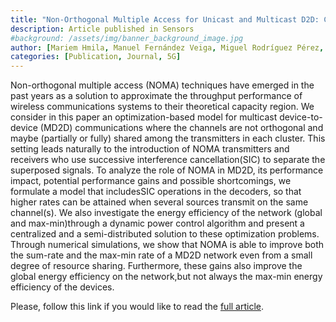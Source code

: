 ```yaml
---
title: "Non-Orthogonal Multiple Access for Unicast and Multicast D2D: Channel Assignment, Power Allocation and Energy Efficiency"
description: Article published in Sensors
#background: /assets/img/banner_background_image.jpg
author: [Mariem Hmila, Manuel Fernández Veiga, Miguel Rodríguez Pérez, Sergio Herrería Alonso]
categories: [Publication, Journal, 5G]
---
```


Non-orthogonal multiple access (NOMA) techniques have emerged in the past years
as a solution to approximate the throughput performance of wireless
communications systems to their theoretical capacity region.  We consider in
this paper an optimization-based model for multicast device-to-device (MD2D)
communications where the channels are not orthogonal and maybe (partially or
fully) shared among the transmitters in each cluster. This setting leads
naturally to the introduction of NOMA transmitters and receivers who use
successive interference cancellation(SIC) to separate the superposed signals. To
analyze the role of NOMA in MD2D, its performance impact, potential performance
gains and possible shortcomings, we formulate a model that includesSIC
operations in the decoders, so that higher rates can be attained when several
sources transmit on the same channel(s). We also investigate the energy
efficiency of the network (global and max-min)through a dynamic power control
algorithm and present a centralized and a semi-distributed solution to these
optimization problems. Through numerical simulations, we show that NOMA is able
to improve both the sum-rate and the max-min rate of a MD2D network even from a
small degree of resource sharing. Furthermore, these gains also improve the
global energy efficiency on the network,but not always the max-min energy
efficiency of the devices.

Please, follow this link if you would like to read the [full article](https://doi.org/10.3390/s21103436/).
